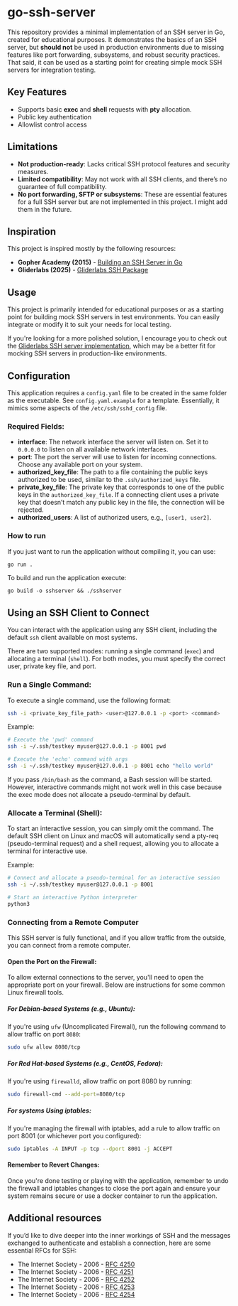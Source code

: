 # go-ssh-server

This repository provides a minimal implementation of an SSH server in Go, created for educational purposes. It demonstrates the basics of an SSH server, but **should not** be used in production environments due to missing features like port forwarding, subsystems, and robust security practices. That said, it can be used as a starting point for creating simple mock SSH servers for integration testing.

## Key Features
- Supports basic **exec** and **shell** requests with **pty** allocation.
- Public key authentication
- Allowlist control access

## Limitations
- **Not production-ready**: Lacks critical SSH protocol features and security measures.
- **Limited compatibility**: May not work with all SSH clients, and there’s no guarantee of full compatibility.
- **No port forwarding, SFTP or subsystems**: These are essential features for a full SSH server but are not implemented in this project. I might add them in the future.

## Inspiration
This project is inspired mostly by the following resources:
- **Gopher Academy (2015)** - [Building an SSH Server in Go](https://blog.gopheracademy.com/advent-2015/ssh-server-in-go/)
- **Gliderlabs (2025)** - [Gliderlabs SSH Package](https://github.com/gliderlabs/ssh)

## Usage

This project is primarily intended for educational purposes or as a starting point for building mock SSH servers in test environments. You can easily integrate or modify it to suit your needs for local testing. 

If you're looking for a more polished solution, I encourage you to check out the [Gliderlabs SSH server implementation](https://github.com/gliderlabs/ssh), which may be a better fit for mocking SSH servers in production-like environments.


## Configuration

This application requires a `config.yaml` file to be created in the same folder as the executable. See `config.yaml.example` for a template. Essentially, it mimics some aspects of the `/etc/ssh/sshd_config` file.

### Required Fields:
- **interface**: The network interface the server will listen on. Set it to `0.0.0.0` to listen on all available network interfaces.
- **port**: The port the server will use to listen for incoming connections. Choose any available port on your system.
- **authorized_key_file**: The path to a file containing the public keys authorized to be used, similar to the `.ssh/authorized_keys` file.
- **private_key_file**: The private key that corresponds to one of the public keys in the `authorized_key_file`. If a connecting client uses a private key that doesn’t match any public key in the file, the connection will be rejected.
- **authorized_users**: A list of authorized users, e.g., `[user1, user2]`.

### How to run

If you just want to run the application without compiling it, you can use:

```bash
go run .
```

To build and run the application execute:
```
go build -o sshserver && ./sshserver
```

## Using an SSH Client to Connect

You can interact with the application using any SSH client, including the default `ssh` client available on most systems.

There are two supported modes: running a single command (`exec`) and allocating a terminal (`shell`). For both modes, you must specify the correct user, private key file, and port.

### Run a Single Command:
To execute a single command, use the following format:

```bash
ssh -i <private_key_file_path> <user>@127.0.0.1 -p <port> <command>
```

Example:
```bash
# Execute the 'pwd' command
ssh -i ~/.ssh/testkey myuser@127.0.0.1 -p 8001 pwd

# Execute the 'echo' command with args
ssh -i ~/.ssh/testkey myuser@127.0.0.1 -p 8001 echo "hello world"
```

If you pass `/bin/bash` as the command, a Bash session will be started. However, interactive commands might not work well in this case because the exec mode does not allocate a pseudo-terminal by default.

### Allocate a Terminal (Shell):

To start an interactive session, you can simply omit the command. The default SSH client on Linux and macOS will automatically send a pty-req (pseudo-terminal request) and a shell request, allowing you to allocate a terminal for interactive use.

Example:
```bash
# Connect and allocate a pseudo-terminal for an interactive session
ssh -i ~/.ssh/testkey myuser@127.0.0.1 -p 8001

# Start an interactive Python interpreter
python3
```

### Connecting from a Remote Computer

This SSH server is fully functional, and if you allow traffic from the outside, you can connect from a remote computer.

#### Open the Port on the Firewall:
To allow external connections to the server, you'll need to open the appropriate port on your firewall. Below are instructions for some common Linux firewall tools.

##### For Debian-based Systems (e.g., Ubuntu):
If you're using `ufw` (Uncomplicated Firewall), run the following command to allow traffic on port `8080`:

```bash
sudo ufw allow 8080/tcp
```
##### For Red Hat-based Systems (e.g., CentOS, Fedora):

If you're using `firewalld`, allow traffic on port 8080 by running:
```bash
sudo firewall-cmd --add-port=8080/tcp
```

##### For systems Using iptables:

If you're managing the firewall with iptables, add a rule to allow traffic on port 8001 (or whichever port you configured):
```bash
sudo iptables -A INPUT -p tcp --dport 8001 -j ACCEPT
```
#### Remember to Revert Changes:

Once you're done testing or playing with the application, remember to undo the firewall and iptables changes to close the port again and ensure your system remains secure or use a docker container to run the application.


## Additional resources 

If you’d like to dive deeper into the inner workings of SSH and the messages exchanged to authenticate and establish a connection, here are some essential RFCs for SSH:
- The Internet Society - 2006 - [RFC 4250](https://www.rfc-editor.org/rfc/rfc4250)
- The Internet Society - 2006 - [RFC 4251](https://www.rfc-editor.org/rfc/rfc4251)
- The Internet Society - 2006 - [RFC 4252](https://www.rfc-editor.org/rfc/rfc4252)
- The Internet Society - 2006 - [RFC 4253](https://www.rfc-editor.org/rfc/rfc4253)
- The Internet Society - 2006 - [RFC 4254](https://www.rfc-editor.org/rfc/rfc4254)